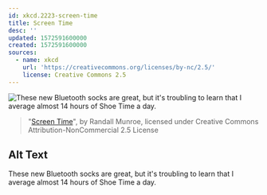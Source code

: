 ```yaml
---
id: xkcd.2223-screen-time
title: Screen Time
desc: ''
updated: 1572591600000
created: 1572591600000
sources:
  - name: xkcd
    url: 'https://creativecommons.org/licenses/by-nc/2.5/'
    license: Creative Commons 2.5
---
```

![These new Bluetooth socks are great, but it's troubling to learn that I average almost 14 hours of Shoe Time a day.](https://imgs.xkcd.com/comics/screen_time.png)
> "[Screen Time](https://xkcd.com/2223/)", by Randall Munroe, licensed under Creative Commons Attribution-NonCommercial 2.5 License

## Alt Text
These new Bluetooth socks are great, but it's troubling to learn that I average almost 14 hours of Shoe Time a day.
